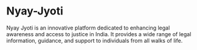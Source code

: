 # Nyay-Jyoti
Nyay Jyoti is an innovative platform dedicated to enhancing legal awareness and access to justice in India. It provides a wide range of legal information, guidance, and support to individuals from all walks of life.
